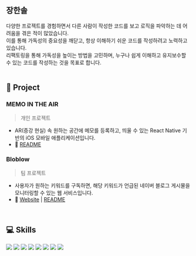 ## 장한솔

다양한 프로젝트를 경험하면서 다른 사람이 작성한 코드를 보고 로직을 파악하는 데 어려움을 겪은 적이 많았습니다. 
<br>
이를 통해 가독성의 중요성을 깨닫고, 항상 이해하기 쉬운 코드를 작성하려고 노력하고 있습니다.
<br>
리팩토링을 통해 가독성을 높이는 방법을 고민하며, 누구나 쉽게 이해하고 유지보수할 수 있는 코드를 작성하는 것을 목표로 합니다.
<br><br>

## 📂 Project

### MEMO IN THE AIR
> 개인 프로젝트
- AR(증강 현실) 속 원하는 공간에 메모를 등록하고, 띄울 수 있는 React Native 기반의 iOS 모바일 애플리케이션입니다.
- 🔗 [README](https://github.com/memo-in-the-air/memo-in-the-air) 

### Bloblow
> 팀 프로젝트
- 사용자가 원하는 키워드를 구독하면, 해당 키워드가 언급된 네이버 블로그 게시물을 모니터링할 수 있는 웹 서비스입니다.
- 🔗 [Website](https://bloblow.netlify.app/) | [README](https://github.com/Team-Bloblow/Bloblow-Client)
  
<br>

## 💻 Skills
<img src="https://img.shields.io/badge/JavaScript-F7DF1E?style=for-the-badge&logo=JavaScript&logoColor=white"> <img src="https://img.shields.io/badge/React-61DAFB?style=for-the-badge&logo=React&logoColor=white"> <img src="https://img.shields.io/badge/React Native-61DAFB?style=for-the-badge&logo=React&logoColor=white"/> <img src="https://img.shields.io/badge/node.js-6DA55F?style=for-the-badge&logo=node.js&logoColor=white"> <img src="https://img.shields.io/badge/java-%23ED8B00.svg?style=for-the-badge&logo=java&logoColor=white"/> <img src="https://img.shields.io/badge/MongoDB-%234ea94b.svg?style=for-the-badge&logo=mongodb&logoColor=white"> <img src="https://img.shields.io/badge/MariaDB-003545?style=for-the-badge&logo=mariaDB&logoColor=white"/> <img src="https://img.shields.io/badge/MySQL-4479A1?style=for-the-badge&logo=MySQL&logoColor=white"/>
